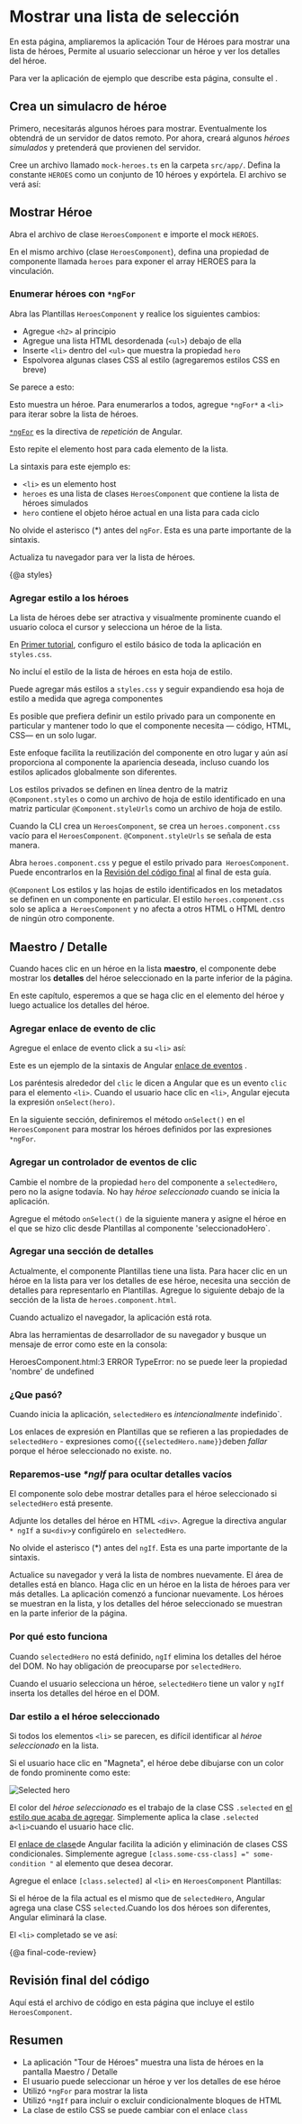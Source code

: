 # Mostrar una lista de selección

En esta página, ampliaremos la aplicación Tour de Héroes para mostrar una lista de héroes,
Permite al usuario seleccionar un héroe y ver los detalles del héroe.

<div class="alert is-helpful">

Para ver la aplicación de ejemplo que describe esta página, consulte el  <live-example></live-example>.

</div>


## Crea un simulacro de héroe

Primero, necesitarás algunos héroes para mostrar.
Eventualmente los obtendrá de un servidor de datos remoto. Por ahora, creará algunos _héroes simulados_ y pretenderá que provienen del servidor.

Cree un archivo llamado `mock-heroes.ts` en la carpeta `src/app/`.
Defina la constante `HEROES` como un conjunto de 10 héroes y expórtela.
El archivo se verá así:

<code-example path="toh-pt2/src/app/mock-heroes.ts" header="src/app/mock-heroes.ts"></code-example>

## Mostrar Héroe

Abra el archivo de clase `HeroesComponent` e importe el mock `HEROES`.

<code-example path="toh-pt2/src/app/heroes/heroes.component.ts" region="import-heroes" header="src/app/heroes/heroes.component.ts (import HEROES)">
</code-example>

En el mismo archivo (clase `HeroesComponent`), defina una propiedad de componente llamada `heroes` para exponer el array HEROES para la vinculación.

<code-example path="toh-pt2/src/app/heroes/heroes.component.ts" header="src/app/heroes/heroes.component.ts" region="component">
</code-example>

### Enumerar héroes con `*ngFor`

Abra las Plantillas `HeroesComponent` y realice los siguientes cambios:

* Agregue `<h2>` al principio
* Agregue una lista HTML desordenada (`<ul>`) debajo de ella
* Inserte `<li>` dentro del `<ul>` que muestra la propiedad `hero`
* Espolvorea algunas clases CSS al estilo (agregaremos estilos CSS en breve)

Se parece a esto:

<code-example path="toh-pt2/src/app/heroes/heroes.component.1.html" region="list" header="heroes.component.html (heroes template)"></code-example>

Esto muestra un héroe. Para enumerarlos a todos, agregue `*ngFor*` a `<li>` para iterar sobre la lista de héroes.

<code-example path="toh-pt2/src/app/heroes/heroes.component.1.html" region="li">
</code-example>

[`*ngFor`](guide/template-syntax#ngFor) es la directiva de _repetición_ de Angular.

Esto repite el elemento host para cada elemento de la lista.

La sintaxis para este ejemplo es:

* `<li>` es un elemento host
* `heroes` es una lista de clases `HeroesComponent` que contiene la lista de héroes simulados
* `hero` contiene el objeto héroe actual en una lista para cada ciclo

<div class="alert is-important">

No olvide el asterisco (*) antes del `ngFor`. Esta es una parte importante de la sintaxis.

</div>

Actualiza tu navegador para ver la lista de héroes.

{@a styles}


### Agregar estilo a los héroes

La lista de héroes debe ser atractiva y visualmente prominente cuando el usuario coloca el cursor y selecciona un héroe de la lista.

En [Primer tutorial](tutorial/toh-pt0#app-wide-styles), configuro el estilo básico de toda la aplicación en `styles.css`.

No incluí el estilo de la lista de héroes en esta hoja de estilo.

Puede agregar más estilos a `styles.css` y seguir expandiendo esa hoja de estilo a medida que agrega componentes

Es posible que prefiera definir un estilo privado para un componente en particular y mantener todo lo que el componente necesita &mdash;
código, HTML, CSS&mdash; en un solo lugar.

Este enfoque facilita la reutilización del componente en otro lugar y aún así proporciona al componente la apariencia deseada, incluso cuando los estilos aplicados globalmente son diferentes.

Los estilos privados se definen en línea dentro de la matriz `@Component.styles` o como un archivo de hoja de estilo identificado en una matriz particular `@Component.styleUrls` como un archivo de hoja de estilo.

Cuando la CLI crea un `HeroesComponent`, se crea un `heroes.component.css` vacío para el `HeroesComponent`.
`@Component.styleUrls` se señala de esta manera.

<code-example path="toh-pt2/src/app/heroes/heroes.component.ts" region="metadata"
 header="src/app/heroes/heroes.component.ts (@Component)">
</code-example>

Abra `heroes.component.css` y pegue el estilo privado para` HeroesComponent`.
Puede encontrarlos en la [Revisión del código final](#final-code-review) al final de esta guía.

<div class="alert is-important">

`@Component` Los estilos y las hojas de estilo identificados en los metadatos se definen en un componente en particular.
El estilo `heroes.component.css` solo se aplica a` HeroesComponent` y no afecta a otros HTML o HTML dentro de ningún otro componente.
</div>

## Maestro / Detalle

Cuando haces clic en un héroe en la lista **maestro**, el componente debe mostrar los **detalles** del héroe seleccionado en la parte inferior de la página.

En este capítulo, esperemos a que se haga clic en el elemento del héroe y luego actualice los detalles del héroe.

### Agregar enlace de evento de clic

Agregue el enlace de evento click a su `<li>` así:

<code-example path="toh-pt2/src/app/heroes/heroes.component.1.html" region="selectedHero-click" header="heroes.component.html (template excerpt)"></code-example>

Este es un ejemplo de la sintaxis de Angular [enlace de eventos](guide/template-syntax#event-binding) .

Los paréntesis alrededor del `clic` le dicen a Angular que es un evento `clic` para el elemento `<li>`.
Cuando el usuario hace clic en `<li>`, Angular ejecuta la expresión `onSelect(hero)`.


En la siguiente sección, definiremos el método `onSelect()` en el `HeroesComponent` para mostrar los héroes definidos por las expresiones `*ngFor`.


### Agregar un controlador de eventos de clic

Cambie el nombre de la propiedad `hero` del componente a `selectedHero`, pero no la asigne todavía.
No hay _héroe seleccionado_ cuando se inicia la aplicación.

Agregue el método `onSelect()` de la siguiente manera y asigne el héroe en el que se hizo clic desde Plantillas al componente 'seleccionadoHero`.

<code-example path="toh-pt2/src/app/heroes/heroes.component.ts" region="on-select" header="src/app/heroes/heroes.component.ts (onSelect)"></code-example>

### Agregar una sección de detalles

Actualmente, el componente Plantillas tiene una lista.
Para hacer clic en un héroe en la lista para ver los detalles de ese héroe, necesita una sección de detalles para representarlo en Plantillas.
Agregue lo siguiente debajo de la sección de la lista de `heroes.component.html`.

<code-example path="toh-pt2/src/app/heroes/heroes.component.html" region="selectedHero-details" header="heroes.component.html (selected hero details)"></code-example>

Cuando actualizo el navegador, la aplicación está rota.

Abra las herramientas de desarrollador de su navegador y busque un mensaje de error como este en la consola:

<code-example language="sh" class="code-shell">
  HeroesComponent.html:3 ERROR TypeError: no se puede leer la propiedad 'nombre' de undefined
</code-example>

### ¿Que pasó?

Cuando inicia la aplicación, `selectedHero` es _intencionalmente_ indefinido`.

Los enlaces de expresión en Plantillas que se refieren a las propiedades de `selectedHero` - expresiones como` {{{selectedHero.name}} `deben _fallar_ porque el héroe seleccionado no existe. no.

### Reparemos-use  _*ngIf_ para ocultar detalles vacíos

El componente solo debe mostrar detalles para el héroe seleccionado si `selectedHero` está presente.

Adjunte los detalles del héroe en HTML `<div>`.
Agregue la directiva angular `* ngIf` a su` <div> `y configúrelo en` selectedHero`.

<div class="alert is-important">

No olvide el asterisco (*) antes del `ngIf`. Esta es una parte importante de la sintaxis.

</div>

<code-example path="toh-pt2/src/app/heroes/heroes.component.html" region="ng-if" header="src/app/heroes/heroes.component.html (*ngIf)"></code-example>

Actualice su navegador y verá la lista de nombres nuevamente.
El área de detalles está en blanco.
Haga clic en un héroe en la lista de héroes para ver más detalles.
La aplicación comenzó a funcionar nuevamente.
Los héroes se muestran en la lista, y los detalles del héroe seleccionado se muestran en la parte inferior de la página.

### Por qué esto funciona

Cuando `selectedHero` no está definido, `ngIf` elimina los detalles del héroe del DOM. No hay obligación de preocuparse por `selectedHero`.

Cuando el usuario selecciona un héroe, `selectedHero` tiene un valor y `ngIf` inserta los detalles del héroe en el DOM.

### Dar estilo a el héroe seleccionado

Si todos los elementos `<li>` se parecen, es difícil identificar al _héroe seleccionado_ en la lista.

Si el usuario hace clic en "Magneta", el héroe debe dibujarse con un color de fondo prominente como este:

<div class="lightbox">
  <img src='generated/images/guide/toh/heroes-list-selected.png' alt="Selected hero">
</div>

El color del _héroe seleccionado_ es el trabajo de la clase CSS `.selected` en [el estilo que acaba de agregar](#styles).
Simplemente aplica la clase `.selected` a` <li> `cuando el usuario hace clic.

El [enlace de clase](guide/template-syntax#class-binding)de Angular facilita la adición y eliminación de clases CSS condicionales.
Simplemente agregue `[class.some-css-class] =" some-condition "` al elemento que desea decorar.

Agregue el enlace `[class.selected]` al `<li>` en `HeroesComponent` Plantillas:

<code-example path="toh-pt2/src/app/heroes/heroes.component.1.html" region="class-selected" header="heroes.component.html (toggle the 'selected' CSS class)"></code-example>

Si el héroe de la fila actual es el mismo que de `selectedHero`, Angular agrega una clase CSS `selected`.Cuando los dos héroes son diferentes, Angular eliminará la clase.

El `<li>` completado se ve así:

<code-example path = "toh-pt2/src/app/heroes/heroes.component.html" region = "li" header = "heroes.component.html (elemento de lista hero)"> </code-example>

{@a final-code-review}

## Revisión final del código

Aquí está el archivo de código en esta página que incluye el estilo `HeroesComponent`.

<code-tabs>

  <code-pane header="src/app/mock-heroes.ts" path="toh-pt2/src/app/mock-heroes.ts">
  </code-pane>
  
  <code-pane header="src/app/heroes/heroes.component.ts" path="toh-pt2/src/app/heroes/heroes.component.ts">
  </code-pane>

  <code-pane header="src/app/heroes/heroes.component.html" path="toh-pt2/src/app/heroes/heroes.component.html">
  </code-pane>

  <code-pane header="src/app/heroes/heroes.component.css" path="toh-pt2/src/app/heroes/heroes.component.css">
  </code-pane>
</code-tabs>

## Resumen

* La aplicación "Tour de Héroes" muestra una lista de héroes en la pantalla Maestro / Detalle
* El usuario puede seleccionar un héroe y ver los detalles de ese héroe
* Utilizó `*ngFor` para mostrar la lista
* Utilizó `*ngIf` para incluir o excluir condicionalmente bloques de HTML
* La clase de estilo CSS se puede cambiar con el enlace `class`
